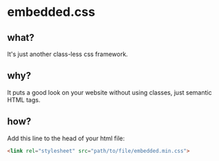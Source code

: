 # embedded.css

## what?

It's just another class-less css framework.

## why?

It puts a good look on your website without using classes, just semantic HTML tags.

## how?

Add this line to the head of your html file:
```html
<link rel="stylesheet" src="path/to/file/embedded.min.css">
```


